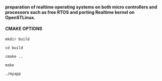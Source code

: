 
#### preparation of realtime operating systems on both micro controllers and processors such as free RTOS and porting Realtime kernel on OpenSTLinux.

#### CMAKE OPTIONS 

```
mkdir build
```

```
cd build
```

```
cmake ..
```

```
make
```

```
./myapp
```